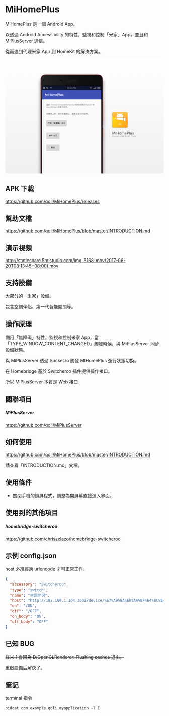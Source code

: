 # MiHomePlus

MiHomePlus 是一個 Android App。

以透過 Android Accessibility 的特性，監視和控制「米家」App，並且和 MiPlusServer 通信。

從而達到代理米家 App 到 HomeKit 的解決方案。

![FullSizeRender 2](./README/MiHomePlus.png)



## APK 下載

https://github.com/qoli/MiHomePlus/releases



## 幫助文檔

https://github.com/qoli/MiHomePlus/blob/master/INTRODUCTION.md



## 演示視頻

http://staticshare.5mlstudio.com/img-5168-mov(2017-06-20T08:13:45+08:00).mov



## 支持設備

大部分的「米家」設備。

包含空調伴侶、第一代智能開關等。



## 操作原理

調用「無障礙」特性，監視和控制米家 App，當「TYPE_WINDOW_CONTENT_CHANGED」觸發時候，與 MiPlusServer 同步設備狀態。

與 MiPlusServer 透過 Socket.io 觸發 MIHomePlus 進行狀態切換。

在 Homebridge 基於 Switcheroo 插件提供操作接口。

所以 MiPlusServer 本質是 Web 接口



## 關聯項目

##### MiPlusServer

https://github.com/qoli/MiPlusServer



## 如何使用

https://github.com/qoli/MiHomePlus/blob/master/INTRODUCTION.md

請查看「INTRODUCTION.md」文檔。



## 使用條件

* 關閉手機的鎖屏程式，調整為開屏幕直接進入界面。



## 使用到的其他項目

##### homebridge-switcheroo

https://github.com/chriszelazo/homebridge-switcheroo



## 示例 config.json

host 必須經過 urlencode 才可正常工作。

```json
{
  "accessory": "Switcheroo",
  "type": "switch",
  "name": "空調伴侶",
  "host": "http://192.168.1.104:3002/device/%E7%A9%BA%E8%AA%BF%E4%BC%B4%E4%BE%B6",
  "on": "/ON",
  "off": "/OFF",
  "on_body": "ON",
  "off_body": "OFF"
}
```



## 已知 BUG

~~紅米 1 會因為 D/OpenGLRenderer: Flushing caches 退出。~~

重啟設備后解決了。




## 筆記

terminal 指令

```shell
pidcat com.example.qoli.myapplication -l I
```

